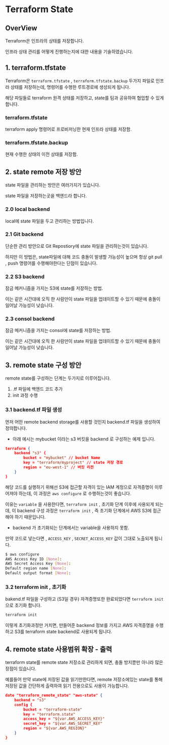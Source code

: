 # Terraform State
## OverView
Terraform은 인프라의 상태를 저장합니다.

인프라 상태 관리를 어떻게 진행하는지에 대한 내용을 기술하였습니다.

## 1. terraform.tfstate
Terraform은 ```terraform.tfstate``` , ```terraform.tfstate.backup``` 두가지 파일로 인프라 상태를 저장하는데, 명령어를 수행한 루트경로에 생성되게 됩니다.

해당 파일들로 terraform 원격 상태를 저장하고, state를 팀과 공유하여 협업할 수 있게 합니다.

### terraform.tfstate
terraform apply 명령어로 프로비저닝한 현재 인프라 상태를 저장함.

### terraform.tfstate.backup
현재 수행한 상태의 이전 상태를 저장함.


## 2. state remote 저장 방안
state 파일을 관리하는 방안은 여러가지가 있습니다.

state 파일을 저장하는곳을 백엔드라 합니다.

### 2.0 local backend
local에 state 파일을 두고 관리하는 방법입니다.

### 2.1 Git backend
단순한 관리 방안으로 Git Repostiory에 state 파일을 관리하는것이 있습니다.

하지만 이 방법은, state파일에 대해 코드 충돌이 발생할 가능성이 높으며 항상 git pull , push 명령어를 수행해야한다는 단점이 있습니다.

### 2.2 S3 backend
잠금 메커니즘을 가지는 S3에 state를 저장하는 방법.

이는 같은 시간대에 오직 한 사람만이 state 파일을 업데이트할 수 있기 때문에 충돌이 일어날 가능성이 낮습니다.

### 2.3 consol backend
잠금 메커니즘을 가지는 consol에 state를 저장하는 방법.

이는 같은 시간대에 오직 한 사람만이 state 파일을 업데이트할 수 있기 때문에 충돌이 일어날 가능성이 낮습니다.


## 3. remote state 구성 방안
remote state를 구성하는 단계는 두가지로 이루어집니다.

1. .tf 파일에 백엔드 코드 추가
2. init 과정 수행

### 3.1 backend.tf 파일 생성
먼저 어떤 remote backend storage를 사용할 것인지 backend.tf 파일을 생성하여 정의합니다.
- 아래 예시는 mybucket 이라는 s3 버킷을 backend 로 구성하는 예제 입니다.

```json
terraform {
    backend "s3" {
        bucket = "mybucket" // bucket Name
        key = "terraform/myproject" // state 저장 경로
        region = "eu-west-1" // 버킷 리전
    }
}
```

해당 코드를 실행하기 위해선 S3에 접근할 자격이 있는 IAM 계정으로 자격증명이 이루어져야 하는데, 이 과정은 ```aws configure``` 로 수행하는것이 좋습니다.

이유는 ```variable``` 을 사용한다면, ```terraform init``` , 초기화 단계 이후에 사용되게 되는데, 이 backend 구성 과정은 ```terraform init``` , 즉 초기화 단계에서 AWS S3에 접근해야 하기 때문입니다.
- backend 가 초기화되는 단계에서는 variable을 사용하지 못함.

만약 코드로 넣는다면 , ```ACCESS_KEY``` , ```SECRET_ACCESS_KEY``` 값이 그대로 노출되게 됩니다.

```bash
$ aws configure
AWS Access Key ID [None]: 
AWS Secret Access Key [None]: 
Default region name [None]: 
Default output format [None]:
```

### 3.2 terraform init , 초기화
bakend.tf 파일을 구성하고 (S3일 경우) 자격증명또한 완료되었다면 ```terraform init``` 으로 초기화 합니다.

```bash
terraform init
```

이렇게 초기화과정만 거치면, 만들어준 backend 정보를 가지고 AWS 자격증명을 수행하고 S3를 terraform state backend로 사용되게 됩니다.

## 4. remote state 사용범위 확장 - 출력
terraform state를 remote state 저장소로 관리하게 되면, 충돌 방지뿐만 아니라 많은 장점이 있습니다.

예를들어 만약 state에 저장된 값을 읽기만한다면, remote 저장소에있는 state를 통해 저장된 값을 간단하게 출력하여 읽기 전용으로도 사용이 가능합니다.

```json
date "terraform_remote_state" "aws-state" {
    backend = "s3"
    config {
        bucket = "terraform-state"
        key = "terraform.state"
        access_key = "${var.AWS_ACCESS_KEY}"
        secret_key = "${var.AWS_SECRET_KEY"
        region = "${var.AWS_REGION}"
    }
}
```